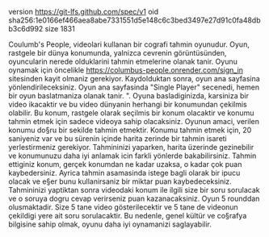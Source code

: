 version https://git-lfs.github.com/spec/v1
oid sha256:1e0166ef466aea8abe7331551d5e148c6c3bed3497e27d91c0fa48dbb3c6d992
size 1831

Coulumb's People, videolari kullanan bir cografi tahmin oyunudur.
Oyun, rastgele bir dünya konumunda, yalnizca cevrenin görüntüsünden, oyuncularin nerede olduklarini tahmin etmelerine olanak tanir. Oyunu oynamak için öncelikle https://columbus-people.onrender.com/sign_in sitesinden
kayit olmaniz gerekiyor. Kaydolduktan sonra, oyun ana sayfasina yönlendirileceksiniz.
Oyun ana sayfasinda "Single Player" secenedi, hemen bir oyun baslatmaniza olanak tanir. ". Oyuna basladiginizda, karsiniza bir video ikacaktir ve bu video dünyanin herhangi bir konumundan çekilmis olabilir. Bu konum, rastgele olarak seçilmis bir konum olacaktir ve konumu tahmin etmek için sadece videoya sahip olacaksiniz.
Oyunun amaci, verilen konumu do§ru bir sekilde tahmin etmektir.
Konumu tahmin etmek için, 20 saniyeniz var ve bu sürenin içinde harita zerinde bir tahmin isareti yerlestirmeniz gerekiyor. Tahmininizi yaparken, harita üzerinde gezinebilir ve konumunuzu daha iyi anlamak icin farkli yönlerde bakabilirsiniz.
Tahmin ettiginiz konum, gerçek konumdan ne kadar uzaksa, o kadar çok puan kaybedersiniz. Ayrica tahmin asamasinda istege bagli olarak bir ipucu olacak
ve e§er bunu kullanirsaniz bir miktar puan kaybedeceksiniz.
Tahmininizi yaptiktan sonra videodaki konum ile ilgili size bir soru sorulacak ve o soruya dogru cevap verirseniz puan kazanacaksiniz.
Oyun 5 rounddan olusmaktadir. Size 5 tane video gösterilecektir ve 5 tane de videonun çekildigi yere ait soru sorulacaktir.
Bu nedenle, genel kültür ve co§rafya bilgisine sahip olmak, oyunu daha iyi oynamanizi saglayabilir.

